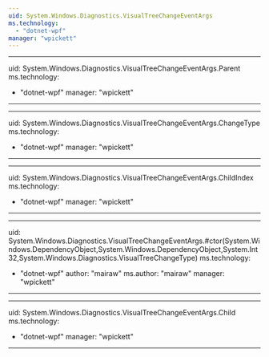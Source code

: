 ```yaml
---
uid: System.Windows.Diagnostics.VisualTreeChangeEventArgs
ms.technology: 
  - "dotnet-wpf"
manager: "wpickett"
---
```


---
uid: System.Windows.Diagnostics.VisualTreeChangeEventArgs.Parent
ms.technology: 
  - "dotnet-wpf"
manager: "wpickett"
---

---
uid: System.Windows.Diagnostics.VisualTreeChangeEventArgs.ChangeType
ms.technology: 
  - "dotnet-wpf"
manager: "wpickett"
---

---
uid: System.Windows.Diagnostics.VisualTreeChangeEventArgs.ChildIndex
ms.technology: 
  - "dotnet-wpf"
manager: "wpickett"
---

---
uid: System.Windows.Diagnostics.VisualTreeChangeEventArgs.#ctor(System.Windows.DependencyObject,System.Windows.DependencyObject,System.Int32,System.Windows.Diagnostics.VisualTreeChangeType)
ms.technology: 
  - "dotnet-wpf"
author: "mairaw"
ms.author: "mairaw"
manager: "wpickett"
---

---
uid: System.Windows.Diagnostics.VisualTreeChangeEventArgs.Child
ms.technology: 
  - "dotnet-wpf"
manager: "wpickett"
---

